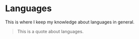 # Languages

This is where I keep my knowledge about languages in general. 

> This is a quote about languages. 